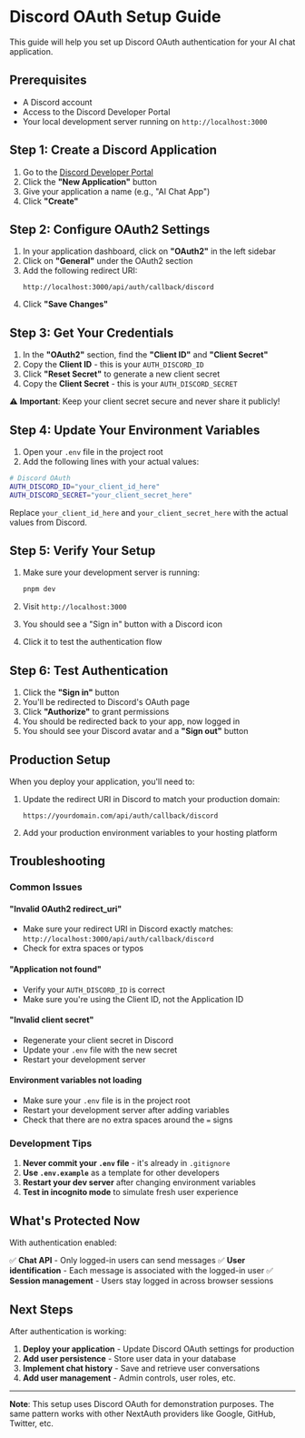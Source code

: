 # Discord OAuth Setup Guide

This guide will help you set up Discord OAuth authentication for your AI chat application.

## Prerequisites

- A Discord account
- Access to the Discord Developer Portal
- Your local development server running on `http://localhost:3000`

## Step 1: Create a Discord Application

1. Go to the [Discord Developer Portal](https://discord.com/developers/applications)
2. Click the **"New Application"** button
3. Give your application a name (e.g., "AI Chat App")
4. Click **"Create"**

## Step 2: Configure OAuth2 Settings

1. In your application dashboard, click on **"OAuth2"** in the left sidebar
2. Click on **"General"** under the OAuth2 section
3. Add the following redirect URI:
   ```
   http://localhost:3000/api/auth/callback/discord
   ```
4. Click **"Save Changes"**

## Step 3: Get Your Credentials

1. In the **"OAuth2"** section, find the **"Client ID"** and **"Client Secret"**
2. Copy the **Client ID** - this is your `AUTH_DISCORD_ID`
3. Click **"Reset Secret"** to generate a new client secret
4. Copy the **Client Secret** - this is your `AUTH_DISCORD_SECRET`

⚠️ **Important**: Keep your client secret secure and never share it publicly!

## Step 4: Update Your Environment Variables

1. Open your `.env` file in the project root
2. Add the following lines with your actual values:

```bash
# Discord OAuth
AUTH_DISCORD_ID="your_client_id_here"
AUTH_DISCORD_SECRET="your_client_secret_here"
```

Replace `your_client_id_here` and `your_client_secret_here` with the actual values from Discord.

## Step 5: Verify Your Setup

1. Make sure your development server is running:

   ```bash
   pnpm dev
   ```

2. Visit `http://localhost:3000`
3. You should see a "Sign in" button with a Discord icon
4. Click it to test the authentication flow

## Step 6: Test Authentication

1. Click the **"Sign in"** button
2. You'll be redirected to Discord's OAuth page
3. Click **"Authorize"** to grant permissions
4. You should be redirected back to your app, now logged in
5. You should see your Discord avatar and a **"Sign out"** button

## Production Setup

When you deploy your application, you'll need to:

1. Update the redirect URI in Discord to match your production domain:

   ```
   https://yourdomain.com/api/auth/callback/discord
   ```

2. Add your production environment variables to your hosting platform

## Troubleshooting

### Common Issues

#### "Invalid OAuth2 redirect_uri"

- Make sure your redirect URI in Discord exactly matches: `http://localhost:3000/api/auth/callback/discord`
- Check for extra spaces or typos

#### "Application not found"

- Verify your `AUTH_DISCORD_ID` is correct
- Make sure you're using the Client ID, not the Application ID

#### "Invalid client secret"

- Regenerate your client secret in Discord
- Update your `.env` file with the new secret
- Restart your development server

#### Environment variables not loading

- Make sure your `.env` file is in the project root
- Restart your development server after adding variables
- Check that there are no extra spaces around the `=` signs

### Development Tips

1. **Never commit your `.env` file** - it's already in `.gitignore`
2. **Use `.env.example`** as a template for other developers
3. **Restart your dev server** after changing environment variables
4. **Test in incognito mode** to simulate fresh user experience

## What's Protected Now

With authentication enabled:

✅ **Chat API** - Only logged-in users can send messages
✅ **User identification** - Each message is associated with the logged-in user
✅ **Session management** - Users stay logged in across browser sessions

## Next Steps

After authentication is working:

1. **Deploy your application** - Update Discord OAuth settings for production
2. **Add user persistence** - Store user data in your database
3. **Implement chat history** - Save and retrieve user conversations
4. **Add user management** - Admin controls, user roles, etc.

---

**Note**: This setup uses Discord OAuth for demonstration purposes. The same pattern works with other NextAuth providers like Google, GitHub, Twitter, etc.
